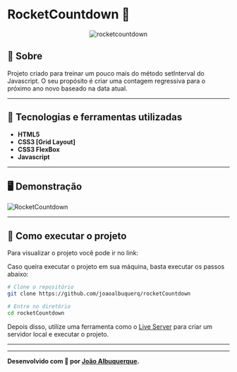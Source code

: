 # RocketCountdown 🚀
<p align="center">
<img src="https://imgur.com/a/WDOlMpN.png" alt="rocketcountdown" title="RocketCountdown">
</p>

## 📖 Sobre   
Projeto criado para treinar um pouco mais do método setInterval do Javascript. O seu propósito é criar uma contagem regressiva para o próximo ano novo baseado na data atual.

---

## 🚀 Tecnologias e ferramentas utilizadas
- **HTML5**
- **CSS3 [Grid Layout]** 
- **CSS3 FlexBox**
- **Javascript**


---

## 🖥️ Demonstração
![RocketCountdown](https://i.imgur.com/upmH0Dd.png "Clique para acessar o projeto")



---

## 🔧 Como executar o projeto

Para visualizar o projeto você pode ir no link: 

Caso queira executar o projeto em sua máquina, basta executar os passos abaixo:

```bash
# Clone o repositório
git clone https://github.com/joaoalbuquerq/rocketCountdown

# Entre no diretório
cd rocketCountdown
```
Depois disso, utilize uma ferramenta como o [Live Server](https://marketplace.visualstudio.com/items?itemName=ritwickdey.LiveServer) para criar um servidor local e executar o projeto.

---

---
**Desenvolvido com 💜 por [João Albuquerque](https://github.com/joaoalbuquerq/).**
